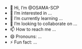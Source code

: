- 👋 Hi, I’m @OSAMA-SCP
- 👀 I’m interested in ...
- 🌱 I’m currently learning ...
- 💞️ I’m looking to collaborate on ...
- 📫 How to reach me ...
- 😄 Pronouns: ...
- ⚡ Fun fact: ...

<!---
OSAMA-SCP/OSAMA-SCP is a ✨ special ✨ repository because its `README.md` (this file) appears on your GitHub profile.
You can click the Preview link to take a look at your changes.
--->
